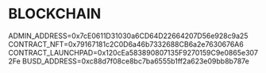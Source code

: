 # BLOCKCHAIN
ADMIN_ADDRESS=0x7cE0611D31030a6CD64D22664207D56e928c9a25
CONTRACT_NFT=0x79167181c2C0D6a46b7332688CB6a2e7630676A6
CONTRACT_LAUNCHPAD=0x120cEa583890807135F9270159C9e0865e3072Fe
BUSD_ADDRESS=0xc88d7f08ce8bc7ba6555b1ff2a623e09bb8b787e